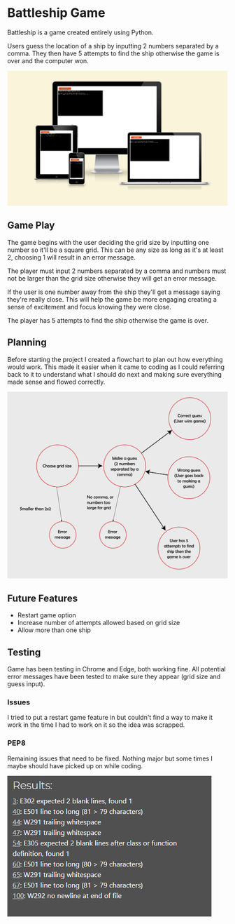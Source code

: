 # Battleship Game

Battleship is a game created entirely using Python. 

Users guess the location of a ship by inputting 2 numbers separated by a comma. They then have 5 attempts to find the ship otherwise the game is over and the computer won.

![Screenshot of game on different devices](assets/images/screens.png)

## Game Play

The game begins with the user deciding the grid size by inputting one number so it'll be a square grid. This can be any size as long as it's at least 2, choosing 1 will result in an error message. 

The player must input 2 numbers separated by a comma and numbers must not be larger than the grid size otherwise they will get an error message.

If the user is one number away from the ship they'll get a message saying they're really close. This will help the game be more engaging creating a sense of excitement and focus knowing they were close.

The player has 5 attempts to find the ship otherwise the game is over.

## Planning

Before starting the project I created a flowchart to plan out how everything would work. This made it easier when it came to coding as I could referring back to it to understand what I should do next and making sure everything made sense and flowed correctly.

![Image of flowchart](assets/images/flowchart.png)

## Future Features

 - Restart game option
 - Increase number of attempts allowed based on grid size
 - Allow more than one ship

## Testing

Game has been testing in Chrome and Edge, both working fine.
All potential error messages have been tested to make sure they appear (grid size and guess input).

### Issues

I tried to put a restart game feature in but couldn't find a way to make it work in the time I had to work on it so the idea was scrapped.

### PEP8

Remaining issues that need to be fixed. Nothing major but some times I maybe should have picked up on while coding.

![PEP8 testing](assets/images/testing.png)